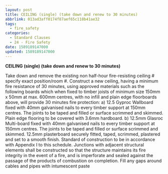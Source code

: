 ```yaml
---
layout: post
title: CEILING (single) (take down and renew to 30 minutes)
abbrlink: 013ad3aff0174f87aef65c118b41ae32
tags:
  - fire_safety
categories:
  - Standard Clauses
  - 24 - Fire Safety
date: 1589189147000
updated: 1589189147000
---
```


**CEILING (single) (take down and renew to 30 minutes)**

Take down and remove the existing non half-hour fire-resisting ceiling # specify exact position/room #. Construct a new ceiling, having a minimum fire resistance of 30 minutes, using approved materials such as the following boards which when fixed to timber joists of minimum size 150mm x 50mm at max. 600mm centres, with no infill and plain edge floorboards above, will provide 30 minutes fire protection: a) 12.5 Gyproc Wallboard fixed with 40mm galvanised nails to every timber support at 150mm centres. The joints to be taped and filled or surface scrimmed and skimmed. Plain edge flooring to be covered with 3.6mm hardboard. b) 12.5mm Glasroc Multi-board fixed with 40mm galvanised nails to every timber support at 150mm centres. The joints to be taped and filled or surface scrimmed and skimmed. 12.5mm plasterboard securely fitted, taped, scrimmed, plastered and set to a smooth finish. Standard of construction to be in accordance with Appendix I to this schedule. Junctions with adjacent structural elements shall be constructed so that the structure maintains its fire integrity in the event of a fire, and is imperforate and sealed against the passage of the products of combustion on completion. Fill any gaps around cables and pipes with intumescent paste
